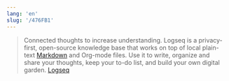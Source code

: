 ```yaml
---
lang: 'en'
slug: '/476FB1'
---
```


> Connected thoughts to increase understanding. Logseq is a privacy-first, open-source knowledge base that works on top of local plain-text [Markdown](./../.././docs/pages/Markdown.md) and Org-mode files. Use it to write, organize and share your thoughts, keep your to-do list, and build your own digital garden. [Logseq](https://logseq.com/)

<head>
  <html lang="en-US"/>
</head>
